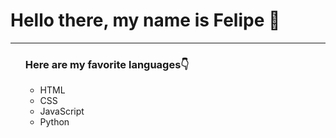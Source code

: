 <h1>Hello there, my name is Felipe 👋</h1>
<hr>
<ul>
  <h3>Here are my favorite languages👇</h3>
  <ul>
    <li>HTML
    <li>CSS
    <li>JavaScript
    <li>Python
  </ul>
</ul>
